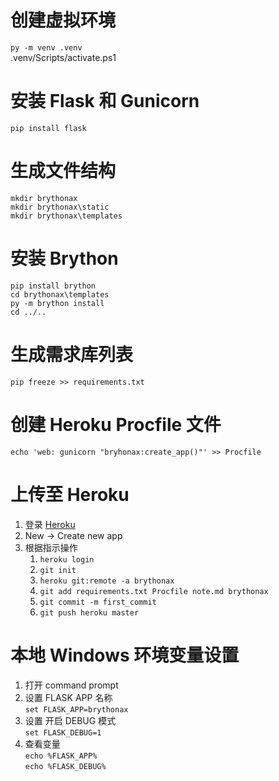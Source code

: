 # 创建虚拟环境
`py -m venv .venv`  
.venv/Scripts/activate.ps1

# 安装 Flask 和 Gunicorn
`pip install flask`

# 生成文件结构
`mkdir brythonax`  
`mkdir brythonax\static`  
`mkdir brythonax\templates`  

# 安装 Brython
`pip install brython`  
`cd brythonax\templates`  
`py -m brython install`  
`cd ../..`

# 生成需求库列表
`pip freeze >> requirements.txt`

# 创建 Heroku Procfile 文件
`echo 'web: gunicorn "bryhonax:create_app()"' >> Procfile`

# 上传至 Heroku
1. 登录 [Heroku](https://id.heroku.com/login)
2. New -> Create new app
3. 根据指示操作  
   1. `heroku login`  
   2. `git init`  
   3. `heroku git:remote -a brythonax`  
   4. `git add requirements.txt Procfile note.md brythonax`  
   5. `git commit -m first_commit`  
   6. `git push heroku master`

# 本地 Windows 环境变量设置
1. 打开 command prompt
2. 设置 FLASK APP 名称  
   `set FLASK_APP=brythonax`
3. 设置 开启 DEBUG 模式  
   `set FLASK_DEBUG=1`
4. 查看变量  
   `echo %FLASK_APP%`  
   `echo %FLASK_DEBUG%`
